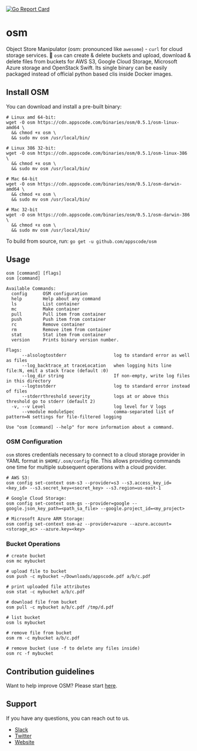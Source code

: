 [![Go Report Card](https://goreportcard.com/badge/github.com/appscode/osm)](https://goreportcard.com/report/github.com/appscode/osm)

# osm
Object Store Manipulator (osm: pronounced like `awesome`) - `curl` for cloud storage services. 🙌 `osm` can create & delete buckets and upload, download & delete files from buckets for AWS S3, Google Cloud Storage, Microsoft Azure storage and OpenStack Swift. Its single binary can be easily packaged instead of official python based clis inside Docker images.

## Install OSM
You can download and install a pre-built binary:
```console
# Linux amd 64-bit:
wget -O osm https://cdn.appscode.com/binaries/osm/0.5.1/osm-linux-amd64 \
  && chmod +x osm \
  && sudo mv osm /usr/local/bin/

# Linux 386 32-bit:
wget -O osm https://cdn.appscode.com/binaries/osm/0.5.1/osm-linux-386 \
  && chmod +x osm \
  && sudo mv osm /usr/local/bin/

# Mac 64-bit
wget -O osm https://cdn.appscode.com/binaries/osm/0.5.1/osm-darwin-amd64 \
  && chmod +x osm \
  && sudo mv osm /usr/local/bin/

# Mac 32-bit
wget -O osm https://cdn.appscode.com/binaries/osm/0.5.1/osm-darwin-386 \
  && chmod +x osm \
  && sudo mv osm /usr/local/bin/
```

To build from source, run: `go get -u github.com/appscode/osm`

## Usage
```console
osm [command] [flags]
osm [command]

Available Commands:
  config      OSM configuration
  help        Help about any command
  ls          List container
  mc          Make container
  pull        Pull item from container
  push        Push item from container
  rc          Remove container
  rm          Remove item from container
  stat        Stat item from container
  version     Prints binary version number.

Flags:
      --alsologtostderr                  log to standard error as well as files
      --log_backtrace_at traceLocation   when logging hits line file:N, emit a stack trace (default :0)
      --log_dir string                   If non-empty, write log files in this directory
      --logtostderr                      log to standard error instead of files
      --stderrthreshold severity         logs at or above this threshold go to stderr (default 2)
  -v, --v Level                          log level for V logs
      --vmodule moduleSpec               comma-separated list of pattern=N settings for file-filtered logging

Use "osm [command] --help" for more information about a command.

```

### OSM Configuration
`osm` stores credentials necessary to connect to a cloud storage provider in YAML format in `$HOME/.osm/config` file.
This allows providing commands one time for multiple subsequent operations with a cloud provider.
```console
# AWS S3:
osm config set-context osm-s3 --provider=s3 --s3.access_key_id=<key_id> --s3.secret_key=<secret_key> --s3.region=us-east-1

# Google Cloud Storage:
osm config set-context osm-gs --provider=google --google.json_key_path=<path_sa_file> --google.project_id=<my_project>

# Microsoft Azure ARM Storage:
osm config set-context osm-az --provider=azure --azure.account=<storage_ac> --azure.key=<key>
```

### Bucket Operations
```console
# create bucket
osm mc mybucket

# upload file to bucket
osm push -c mybucket ~/Downloads/appscode.pdf a/b/c.pdf

# print uploaded file attributes
osm stat -c mybucket a/b/c.pdf

# download file from bucket
osm pull -c mybucket a/b/c.pdf /tmp/d.pdf

# list bucket
osm ls mybucket

# remove file from bucket
osm rm -c mybucket a/b/c.pdf

# remove bucket (use -f to delete any files inside)
osm rc -f mybucket
```

## Contribution guidelines
Want to help improve OSM? Please start [here](/CONTRIBUTING.md).

## Support
If you have any questions, you can reach out to us.
* [Slack](https://slack.appscode.com)
* [Twitter](https://twitter.com/AppsCodeHQ)
* [Website](https://appscode.com)
